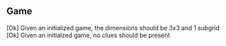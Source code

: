 ## Game    
[Ok] Given an initialized game, the dimensions should be 3x3 and 1 subgrid
[Ok] Given an initialzed game, no clues should be present